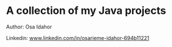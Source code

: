 # A collection of my Java projects
Author: Osa Idahor

Linkedin: www.linkedin.com/in/osarieme-idahor-694b11221 
